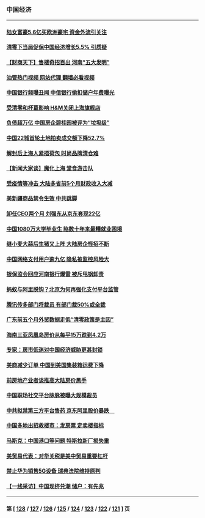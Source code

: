 ### 中国经济
---
#### [陆女富豪5.6亿买欧洲豪宅 资金外流引关注](../../pages/ncid283/n13767225.md?06260445) 
#### [清零下当局促保中国经济增长5.5% 引质疑](../../pages/ncid283/n13767075.md?06260445) 
#### [【财商天下】售楼奇招百出 河南“五大发明”](../../pages/ncid283/n13766878.md?06260445) 
#### [油管热门视频 网站代理 翻墙必看视频](http://209.222.30.114:81/youtube.html?06260445)
#### [中国银行频曝丑闻 中信银行偷扣储户年费曝光](../../pages/ncid283/n13766967.md?06260445) 
#### [受清零和杯葛影响 H&M关闭上海旗舰店](../../pages/ncid283/n13766908.md?06260445) 
#### [负债超万亿 中国房企碧桂园被评为“垃圾级”](../../pages/ncid283/n13766919.md?06260445) 
#### [中国22城首轮土地拍卖成交额下降52.7%](../../pages/ncid283/n13766802.md?06260445) 
#### [解封后上海人紧捂荷包 时尚品牌清仓难](../../pages/ncid283/n13766680.md?06260445) 
#### [【新闻大家谈】魔化上海 堂食游击队](../../pages/ncid283/n13766703.md?06260445) 
#### [受疫情等冲击 大陆多省前5个月财政收入大减](../../pages/ncid283/n13766608.md?06260445) 
#### [美新疆商品禁令生效 中共跳脚](../../pages/ncid283/n13766308.md?06260445) 
#### [卸任CEO两个月 刘强东从京东套现22亿](../../pages/ncid283/n13766494.md?06260445) 
#### [中国1080万大学毕业生 陷数十年来最糟就业困境](../../pages/ncid283/n13765911.md?06260445) 
#### [继小麦大蒜后生猪又上阵 大陆房企怪招不断](../../pages/ncid283/n13766037.md?06260445) 
#### [中国网络支付用户逾九亿 隐私被监控风险大](../../pages/ncid283/n13766166.md?06260445) 
#### [银保监会回应河南银行爆雷 被斥甩锅卸责](../../pages/ncid283/n13765974.md?06260445) 
#### [蚂蚁与阿里脱钩？北京为何再强化支付平台监管](../../pages/ncid283/n13765997.md?06260445) 
#### [腾讯传多部门将裁员 有部门裁50%或全裁](../../pages/ncid283/n13766047.md?06260445) 
#### [广东前五个月外贸数据走低“清零政策是主因”](../../pages/ncid283/n13765833.md?06260445) 
#### [海南三亚凤凰岛房价从每平15万跌到4.2万](../../pages/ncid283/n13765703.md?06260445) 
#### [专家：房市低迷对中国经济威胁更甚封锁](../../pages/ncid283/n13765712.md?06260445) 
#### [美商减少订单 中国到美国集装箱运费下降](../../pages/ncid283/n13765508.md?06260445) 
#### [前房地产业者谈推高大陆房价黑手](../../pages/ncid283/n13765393.md?06260445) 
#### [中国职场社交平台脉脉被曝大规模裁员](../../pages/ncid283/n13765400.md?06260445) 
#### [中共拟禁第三方平台售药 京东阿里股价暴跌　](../../pages/ncid283/n13765301.md?06260445) 
#### [中国多地出招救楼市：发房票 定卖楼指标](../../pages/ncid283/n13765324.md?06260445) 
#### [马斯克：中国港口等问题 特斯拉新厂损失重](../../pages/ncid283/n13765364.md?06260445) 
#### [美贸易代表：对华关税是美中贸易重要杠杆](../../pages/ncid283/n13765279.md?06260445) 
#### [禁止华为销售5G设备 瑞典法院维持原判](../../pages/ncid283/n13765172.md?06260445) 
#### [【一线采访】中国现挤兑潮 储户：有先兆](../../pages/ncid283/n13764350.md?06260445) 

---
#### 第 [ [128](./128.md?06260445) / [127](./127.md?06260445) / [126](./126.md?06260445) / [125](./125.md?06260445) / [124](./124.md?06260445) / [123](./123.md?06260445) / [122](./122.md?06260445) / [121](./121.md?06260445) ] 页
